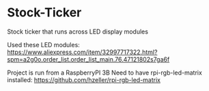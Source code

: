 # Stock-Ticker
Stock ticker that runs across LED display modules

Used these LED modules:
https://www.aliexpress.com/item/32997717322.html?spm=a2g0o.order_list.order_list_main.76.47121802s7ga6f

Project is run from a RaspberryPI 3B
Need to have rpi-rgb-led-matrix installed:
https://github.com/hzeller/rpi-rgb-led-matrix
